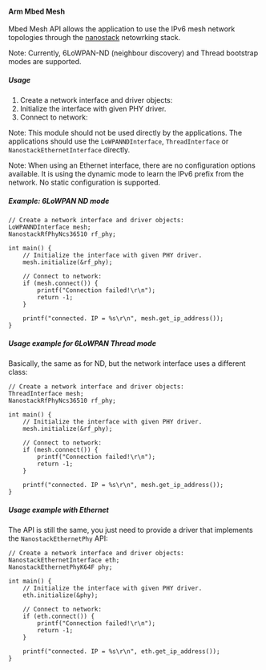 #### Arm Mbed Mesh

Mbed Mesh API allows the application to use the IPv6 mesh network topologies through the [nanostack](docs/tutorials/mesh/02_N_arch.md) netowrking stack.

Note: Currently, 6LoWPAN-ND (neighbour discovery) and Thread bootstrap modes are supported.

##### Usage

1. Create a network interface and driver objects:
1. Initialize the interface with given PHY driver.
1. Connect to network:

Note: This module should not be used directly by the applications. The applications should use the `LoWPANNDInterface`, `ThreadInterface` or `NanostackEthernetInterface` directly.

Note: When using an Ethernet interface, there are no configuration options available. It is using the dynamic mode to learn the IPv6 prefix from the network. No static configuration is supported.

##### Example: 6LoWPAN ND mode

```
// Create a network interface and driver objects:
LoWPANNDInterface mesh;
NanostackRfPhyNcs36510 rf_phy;

int main() {
    // Initialize the interface with given PHY driver.
    mesh.initialize(&rf_phy);
    
    // Connect to network:
    if (mesh.connect()) {
        printf("Connection failed!\r\n");
        return -1;
    }
    
    printf("connected. IP = %s\r\n", mesh.get_ip_address());
}
```

##### Usage example for 6LoWPAN Thread mode

Basically, the same as for ND, but the network interface uses a different class:

```
// Create a network interface and driver objects:
ThreadInterface mesh;
NanostackRfPhyNcs36510 rf_phy;

int main() {
    // Initialize the interface with given PHY driver.
    mesh.initialize(&rf_phy);
    
    // Connect to network:
    if (mesh.connect()) {
        printf("Connection failed!\r\n");
        return -1;
    }
    
    printf("connected. IP = %s\r\n", mesh.get_ip_address());
}
```

##### Usage example with Ethernet

The API is still the same, you just need to provide a driver that implements the `NanostackEthernetPhy` API:

```
// Create a network interface and driver objects:
NanostackEthernetInterface eth;
NanostackEthernetPhyK64F phy;

int main() {
    // Initialize the interface with given PHY driver.
    eth.initialize(&phy);

    // Connect to network:
    if (eth.connect()) {
        printf("Connection failed!\r\n");
        return -1;
    }

    printf("connected. IP = %s\r\n", eth.get_ip_address());
}
```
